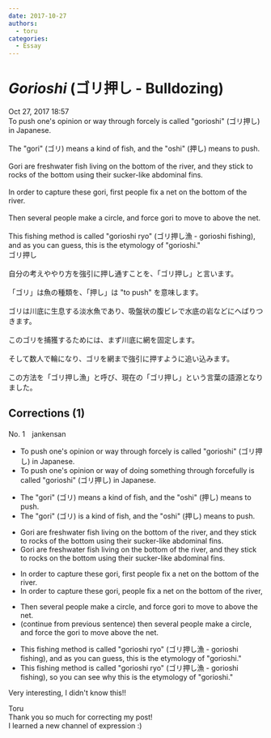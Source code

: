```yaml
---
date: 2017-10-27
authors:
  - toru
categories:
  - Essay
---
```


<h1 id="subject_show"><strong><em>Gorioshi</strong></em> (ゴリ押し - Bulldozing)</h1>
<div class="date">Oct 27, 2017 18:57</div>
<div id="post"><div id="body_show_ori">
To push one's opinion or way through forcely is called "gorioshi" (ゴリ押し) in Japanese.<br/><br/>The "gori" (ゴリ) means a kind of fish, and the "oshi" (押し) means to push.<br/><br/>Gori are freshwater fish living on the bottom of the river, and they stick to rocks of the bottom using their sucker-like abdominal fins.<br/><br/>In order to capture these gori, first people fix a net on the bottom of the river.<br/><br/>Then several people make a circle, and force gori to move to above the net.<br/><br/>This fishing method is called "gorioshi ryo" (ゴリ押し漁 - gorioshi fishing), and as you can guess, this is the etymology of "gorioshi."
</div></div>

<!-- more -->

<div id="post_ja"><div id="body_show_mo">
ゴリ押し<br/><br/>自分の考えややり方を強引に押し通すことを、「ゴリ押し」と言います。<br/><br/>「ゴリ」は魚の種類を、「押し」は "to push" を意味します。<br/><br/>ゴリは川底に生息する淡水魚であり、吸盤状の腹ビレで水底の岩などにへばりつきます。<br/><br/>このゴリを捕獲するためには、まず川底に網を固定します。<br/><br/>そして数人で輪になり、ゴリを網まで強引に押すように追い込みます。<br/><br/>この方法を「ゴリ押し漁」と呼び、現在の「ゴリ押し」という言葉の語源となりました。
</div></div>

## Corrections (1)
<div id="block"><div class="first_name"> No. 1　<span class="just_name">jankensan</span></div><div id="block2">
<ul class="correction_field">
<li class="incorrect">To push one's opinion or way through forcely is called "gorioshi" (ゴリ押し) in Japanese.</li>
<li class="corrected correct">
To push one's opinion or way of doing something through forcefully is called "gorioshi" (ゴリ押し) in Japanese.
</li>
</ul>
<ul class="correction_field">
<li class="incorrect">The "gori" (ゴリ) means a kind of fish, and the "oshi" (押し) means to push.</li>
<li class="corrected correct">
The "gori" (ゴリ) is a kind of fish, and the "oshi" (押し) means to push.
</li>
</ul>
<ul class="correction_field">
<li class="incorrect">Gori are freshwater fish living on the bottom of the river, and they stick to rocks of the bottom using their sucker-like abdominal fins.</li>
<li class="corrected correct">
Gori are freshwater fish living on the bottom of the river, and they stick to rocks on the bottom using their sucker-like abdominal fins.
</li>
</ul>
<ul class="correction_field">
<li class="incorrect">In order to capture these gori, first people fix a net on the bottom of the river.</li>
<li class="corrected correct">
In order to capture these gori, people fix a net on the bottom of the river, 
</li>
</ul>
<ul class="correction_field">
<li class="incorrect">Then several people make a circle, and force gori to move to above the net.</li>
<li class="corrected correct">
(continue from previous sentence) then several people make a circle, and force the gori to move above the net.
</li>
</ul>
<ul class="correction_field">
<li class="incorrect">This fishing method is called "gorioshi ryo" (ゴリ押し漁 - gorioshi fishing), and as you can guess, this is the etymology of "gorioshi."</li>
<li class="corrected correct">
This fishing method is called "gorioshi ryo" (ゴリ押し漁 - gorioshi fishing), so you can see why this is the etymology of "gorioshi."
</li>
</ul>
<p class="comment_small">
 Very interesting, I didn't know this!!
 <br/>
</p>

</div><div class="name"><span class="just_name">Toru</span><br>
Thank you so much for correcting my post!<br/>I learned a new channel of expression :)
</div>
</div>
